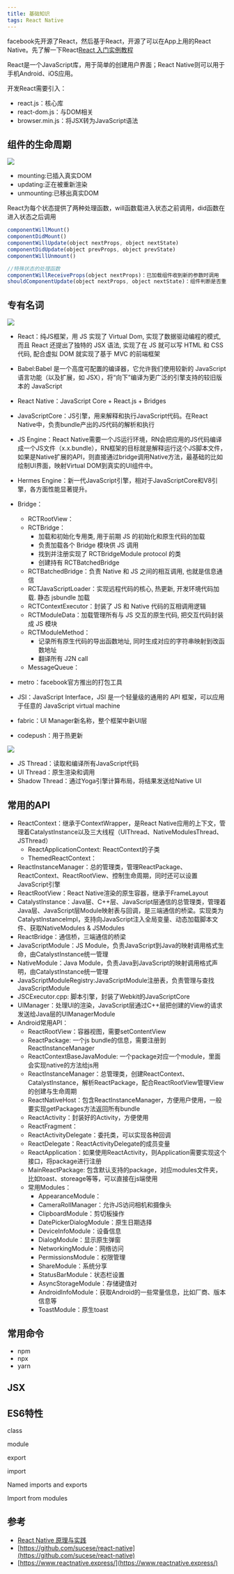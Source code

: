 ```yaml
---
title: 基础知识
tags: React Native 
---
```


facebook先开源了React，然后基于React，开源了可以在App上用的React Native。先了解一下React[React 入门实例教程](http://www.ruanyifeng.com/blog/2015/03/react.html)


React是一个JavaScript库，用于简单的创建用户界面；React Native则可以用于手机Android、iOS应用。

开发React需要引入：

- react.js：核心库
- react-dom.js：与DOM相关
- browser.min.js：将JSX转为JavaScript语法


## 组件的生命周期

![](./component-lifecycle.jpg)

- mounting:已插入真实DOM
- updating:正在被重新渲染
- unmounting:已移出真实DOM

React为每个状态提供了两种处理函数，will函数载进入状态之前调用，did函数在进入状态之后调用

```JavaScript
componentWillMount()
componentDidMount()
componentWillUpdate(object nextProps, object nextState)
componentDidUpdate(object prevProps, object prevState)
componentWillUnmount()

//特殊状态的处理函数
componentWillReceiveProps(object nextProps)：已加载组件收到新的参数时调用
shouldComponentUpdate(object nextProps, object nextState)：组件判断是否重新渲染时调用
```


## 专有名词

![](./framework.png)

- React：纯JS框架，用 JS 实现了 Virtual Dom, 实现了数据驱动编程的模式, 而且 React 还提出了独特的 JSX 语法, 实现了在 JS 就可以写 HTML 和 CSS 代码, 配合虚拟 DOM 就实现了基于 MVC 的前端框架
- Babel:Babel 是一个高度可配置的编译器，它允许我们使用较新的 JavaScript 语言功能（以及扩展，如 JSX），将“向下”编译为更广泛的引擎支持的较旧版本的 JavaScript
- React Native：JavaScript Core + React.js + Bridges
- JavaScriptCore：JS引擎，用来解释和执行JavaScript代码。在React Native中，负责bundle产出的JS代码的解析和执行
- JS Engine：React Native需要一个JS运行环境，RN会把应用的JS代码编译成一个JS文件（x.x.bundle），RN框架的目标就是解释运行这个JS脚本文件，如果是Native扩展的API，则直接通过bridge调用Native方法，最基础的比如绘制UI界面，映射Virtual DOM到真实的UI组件中。
- Hermes Engine：新一代JavaScript引擎，相对于JavaScriptCore和V8引擎，各方面性能显著提升。
- Bridge：
    - RCTRootView：
    - RCTBridge：
        - 加载和初始化专用类, 用于前期 JS 的初始化和原生代码的加载
        - 负责加载各个 Bridge 模块供 JS 调用
        - 找到并注册实现了 RCTBridgeModule protocol 的类
        - 创建持有 RCTBatchedBridge
    - RCTBatchedBridge：负责 Native 和 JS 之间的相互调用, 也就是信息通信
    - RCTJavaScriptLoader：实现远程代码的核心, 热更新, 开发环境代码加载. 静态 jsbundle 加载
    - RCTContextExecutor：封装了 JS 和 Native 代码的互相调用逻辑
    - RCTModuleData：加载管理所有与 JS 交互的原生代码, 把交互代码封装成 JS 模块
    - RCTModuleMethod：
        - 记录所有原生代码的导出函数地址, 同时生成对应的字符串映射到改函数地址
        - 翻译所有 J2N call
    - MessageQueue：

- metro：facebook官方推出的打包工具
- JSI：JavaScript Interface，JSI 是一个轻量级的通用的 API 框架，可以应用于任意的 JavaScript virtual machine
- fabric：UI Manager新名称，整个框架中新UI层
- codepush：用于热更新

![](./framework1.webp)

- JS Thread：读取和编译所有JavaScript代码
- UI Thread：原生渲染和调用
- Shadow Thread：通过Yoga引擎计算布局，将结果发送给Native UI





## 常用的API

- ReactContext：继承于ContextWrapper，是React Native应用的上下文，管理着CatalystInstance以及三大线程（UIThread、NativeModulesThread、JSThread）
    - ReactApplicationContext: ReactContext的子类 
    - ThemedReactContext：
- ReactInstanceManager：总的管理类，管理ReactPackage、ReactContext、ReactRootView、控制生命周期，同时还可以设置JavaScript引擎
- ReactRootView：React Native渲染的原生容器，继承于FrameLayout
- CatalystInstance：Java层、C++层、JavaScript层通信的总管理类，管理着Java层、JavaScript层Module映射表与回调，是三端通信的桥梁。实现类为CatalystInstanceImpl，支持向JavaScript注入全局变量、动态加载脚本文件、获取NativeModules & JSModules
- ReactBridge：通信桥，三端通信的桥梁
- JavaScriptModule：JS Module，负责JavaScript到Java的映射调用格式生命，由CatalystInstance统一管理
- NativeModule：Java Module，负责Java到JavaScript的映射调用格式声明，由CatalystInstance统一管理
- JavaScriptModuleRegistry:JavaScriptModule注册表，负责管理与查找JavaScriptModule
- JSCExecutor.cpp: 脚本引擎，封装了Webkit的JavaScriptCore
- UIManager：处理UI的渲染，JavaScript层通过C++层把创建的View的请求发送给Java层的UIManagerModule
- Android常用API：
    - ReactRootView：容器视图，需要setContentView
    - ReactPackage: 一个js bundle的信息，需要注册到ReactInstanceManager
    - ReactContextBaseJavaModule: 一个package对应一个module，里面会实现native的方法给js用
    - ReactInstanceManager：总管理类，创建ReactContext、CatalystInstance，解析ReactPackage，配合ReactRootView管理View的创建与生命周期
    - ReactNativeHost：包含ReactInstanceManager，方便用户使用，一般要实现getPackages方法返回所有bundle
    - ReactActivity：封装好的Activity，方便使用
    - ReactFragment：
    - ReactActivityDelegate：委托类，可以实现各种回调
    - ReactDelegate：ReactActivityDelegate的成员变量
    - ReactApplication：如果使用ReactActivity，则Application需要实现这个接口，将package进行注册
    - MainReactPackage: 包含默认支持的package，对应modules文件夹，比如toast、storeage等等，可以直接在js端使用
    - 常用Modules：
        - AppearanceModule：
        - CameraRollManager：允许JS访问相机和摄像头
        - ClipboardModule：剪切板操作
        - DatePickerDialogModule：原生日期选择
        - DeviceInfoModule：设备信息
        - DialogModule：显示原生弹窗
        - NetworkingModule：网络访问
        - PermissionsModule：权限管理
        - ShareModule：系统分享
        - StatusBarModule：状态栏设置
        - AsyncStorageModule：存储键值对
        - AndroidInfoModule：获取Android的一些常量信息，比如厂商、版本信息等
        - ToastModule：原生toast




## 常用命令

- npm
- npx
- yarn


## JSX




## ES6特性

class

module

export

import



Named imports and exports

Import from modules



## 参考

- [React Native 原理与实践](https://juejin.cn/post/6916452544956858382)
- [https://github.com/sucese/react-native](https://github.com/sucese/react-native)
- [https://www.reactnative.express/](https://www.reactnative.express/)